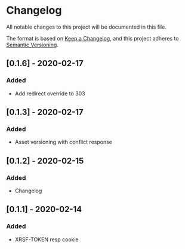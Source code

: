 # Changelog

All notable changes to this project will be documented in this file.

The format is based on [Keep a Changelog](https://keepachangelog.com/en/1.0.0/),
and this project adheres to [Semantic Versioning](https://semver.org/spec/v2.0.0.html).

## [0.1.6] - 2020-02-17

### Added

- Add redirect override to 303

## [0.1.3] - 2020-02-17

### Added

- Asset versioning with conflict response

## [0.1.2] - 2020-02-15

### Added

- Changelog

## [0.1.1] - 2020-02-14

### Added

- XRSF-TOKEN resp cookie
